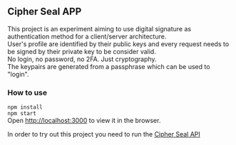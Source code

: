 ## Cipher Seal APP

This project is an experiment aiming to use digital signature as authentication method for a client/server architecture.<br />
User's profile are identified by their public keys and every request needs to be signed by their private key to be consider valid.<br />
No login, no password, no 2FA. Just cryptography.<br />
The keypairs are generated from a passphrase which can be used to "login".

### How to use

`npm install`<br />
`npm start`<br />
Open [http://localhost:3000](http://localhost:3000) to view it in the browser.

In order to try out this project you need to run the [Cipher Seal API](https://github.com/lsilvs/cipher-seal-api)<br />
